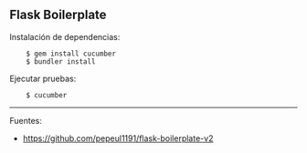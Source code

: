 ## Flask Boilerplate

Instalación de dependencias:

		$ gem install cucumber
		$ bundler install

Ejecutar pruebas:

		$ cucumber

---

Fuentes:

+ https://github.com/pepeul1191/flask-boilerplate-v2
